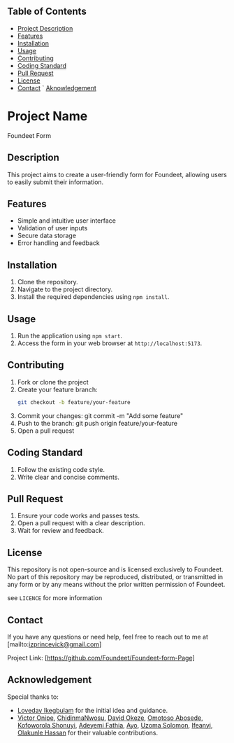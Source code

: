 ## Table of Contents
- [Project Description](#project-description)
- [Features](#features)
- [Installation](#installation)
- [Usage](#usage)
- [Contributing](#contributing)
- [Coding Standard](#coding-standard)
- [Pull Request](#pull-request)
- [License](#license)
- [Contact](#contact)
` [Aknowledgement](#acknowledgement)



# Project Name

Foundeet Form

## Description

This project aims to create a user-friendly form for Foundeet, allowing users to easily submit their information.

## Features

- Simple and intuitive user interface
- Validation of user inputs
- Secure data storage
- Error handling and feedback

## Installation

1. Clone the repository.
2. Navigate to the project directory.
3. Install the required dependencies using `npm install`.

## Usage

1. Run the application using `npm start`.
2. Access the form in your web browser at `http://localhost:5173`.

## Contributing

1. Fork or clone the project
2. Create your feature branch:
    ```Bash
    git checkout -b feature/your-feature
3. Commit your changes:
    git commit -m "Add some feature"    
4. Push to the branch:
    git push origin feature/your-feature
5. Open a pull request

## Coding Standard

1. Follow the existing code style.
2. Write clear and concise comments.

## Pull Request

1. Ensure your code works and passes tests.
2. Open a pull request with a clear description.
3. Wait for review and feedback.

## License

This repository is not open-source and is licensed exclusively to Foundeet. No part of this repository may be reproduced, distributed, or transmitted in any form or by any means without the prior written permission of Foundeet.

see `LICENCE` for more information


## Contact
If you have any questions or need help, feel free to reach out to me at [mailto:izprincevick@gmail.com]

Project Link: [https://github.com/Foundeet/Foundeet-form-Page]

## Acknowledgement

Special thanks to:
- [Loveday Ikegbulam](https://github.com/orgs/Foundeet/people/lovedayikegbulam) for the initial idea and guidance.
- [Victor Onipe](https://github.com/orgs/Foundeet/people/Itsprincevick), [ChidinmaNwosu](https://github.com/orgs/Foundeet/people/ChidinmaNwosu), [David Okeze](https://github.com/orgs/Foundeet/people/Okezedavid), [Omotoso Abosede](https://github.com/orgs/Foundeet/people/Racheal-cloud), [Kofoworola Shonuyi](https://github.com/orgs/Foundeet/people/Rolalove), [Adeyemi Fathia](https://github.com/orgs/Foundeet/people/Faateeha), [Ayo](https://github.com/orgs/Foundeet/people/7-lynxx), [Uzoma Solomon](https://github.com/orgs/Foundeet/people/SolomonGrundy-97), [Ifeanyi](https://github.com/orgs/Foundeet/people/ifeanyiagujekwu), [Olakunle Hassan](https://github.com/orgs/Foundeet/people/kaylezy) for their valuable contributions.

